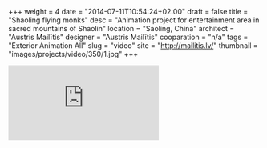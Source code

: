 +++
weight = 4
date = "2014-07-11T10:54:24+02:00"
draft = false
title = "Shaoling flying monks"
desc = "Animation project for entertainment area in sacred mountains of Shaolin"
location = "Saoling, China"
architect = "Austris Mailītis"
designer = "Austris Mailītis"
cooparation = "n/a"
tags    =  "Exterior Animation All"
slug = "video"
site = "http://mailitis.lv/"
thumbnail = "images/projects/video/350/1.jpg"
+++

<div class='embed-container'><iframe src='http://player.vimeo.com/video/156414326?portrait=0&title=0&badge=0&color=000&byline=0&title=0' frameborder='0'  webkitAllowFullScreen mozallowfullscreen allowFullScreen></iframe></div>




